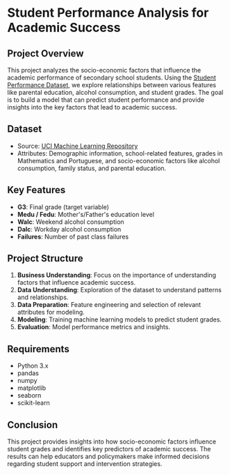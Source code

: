 # Student Performance Analysis for Academic Success

## Project Overview
This project analyzes the socio-economic factors that influence the academic performance of secondary school students. Using the [Student Performance Dataset](https://archive.ics.uci.edu/ml/datasets/Student+Performance), we explore relationships between various features like parental education, alcohol consumption, and student grades. The goal is to build a model that can predict student performance and provide insights into the key factors that lead to academic success.

## Dataset
- Source: [UCI Machine Learning Repository](https://archive.ics.uci.edu/ml/datasets/Student+Performance)
- Attributes: Demographic information, school-related features, grades in Mathematics and Portuguese, and socio-economic factors like alcohol consumption, family status, and parental education.

## Key Features
- **G3**: Final grade (target variable)
- **Medu / Fedu**: Mother's/Father's education level
- **Walc**: Weekend alcohol consumption
- **Dalc**: Workday alcohol consumption
- **Failures**: Number of past class failures

## Project Structure
1. **Business Understanding**: Focus on the importance of understanding factors that influence academic success.
2. **Data Understanding**: Exploration of the dataset to understand patterns and relationships.
3. **Data Preparation**: Feature engineering and selection of relevant attributes for modeling.
4. **Modeling**: Training machine learning models to predict student grades.
5. **Evaluation**: Model performance metrics and insights.

## Requirements
- Python 3.x
- pandas
- numpy
- matplotlib
- seaborn
- scikit-learn

## Conclusion
This project provides insights into how socio-economic factors influence student grades and identifies key predictors of academic success. The results can help educators and policymakers make informed decisions regarding student support and intervention strategies.

